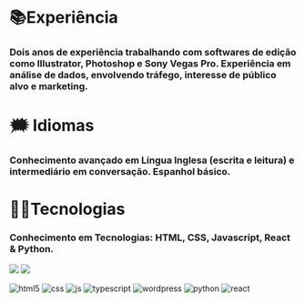 # 📚Experiência
### Dois anos de experiência trabalhando com softwares de edição como Illustrator, Photoshop e Sony Vegas Pro. Experiência em análise de dados, envolvendo tráfego, interesse de público alvo e marketing.

# 🗯 Idiomas
### Conhecimento avançado em Língua Inglesa (escrita e leitura) e intermediário em conversação. Espanhol básico.

# 👨‍💻Tecnologias
### Conhecimento em Tecnologias: HTML, CSS, Javascript, React & Python.

[![](https://github-readme-stats.vercel.app/api?username=NandoPla&show_icons=true&theme=dracula&include_all_commits=true&count_private=true)](https://github.com/NandoPla)
![](https://github-readme-stats.vercel.app/api/top-langs/?username=NandoPla&layout=compact&langs_count=16&theme=dracula)

<div style="display: inline_block">
  <img align="center" alt="html5" src="https://img.shields.io/badge/HTML5-E34F26?style=for-the-badge&logo=html5&logoColor=white" />
  <img align="center" alt="css" src="https://img.shields.io/badge/CSS3-1572B6?style=for-the-badge&logo=css3&logoColor=white" />
  <img align="center" alt="js" src="https://img.shields.io/badge/JavaScript-F7DF1E?style=for-the-badge&logo=javascript&logoColor=black" />
  <img align="center" alt="typescript" src="https://img.shields.io/badge/TypeScript-007ACC?style=for-the-badge&logo=typescript&logoColor=white" />
  <img align="center" alt="wordpress" src="https://img.shields.io/badge/Wordpress-21759B?style=for-the-badge&logo=wordpress&logoColor=white" />
  <img align="center" alt="python" src="https://img.shields.io/badge/Python-14354C?style=for-the-badge&logo=python&logoColor=white" />
  <img align="center" alt="react" src="https://img.shields.io/badge/React-20232A?style=for-the-badge&logo=react&logoColor=61DAFB" />

